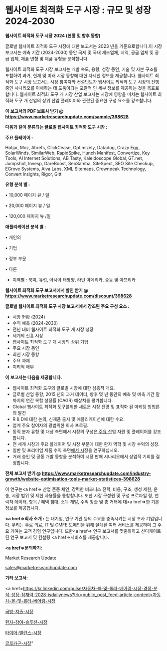 # 웹사이트 최적화 도구 시장 : 규모 및 성장 2024-2030

<strong>웹사이트 최적화 도구 시장 2024 (현황 및 향후 동향)</strong>

글로벌 웹사이트 최적화 도구 시장에 대한 보고서는 2023 년을 기준으로합니다.이 시장 보고서는 예측 기간 (2024-2030) 동안 국제 및 국내 제조업체, 지역, 공급 업체 및 공급 업체, 제품 변형 및 제품 유형을 분석합니다.

웹사이트 최적화 도구 시장 보고서는 개발 속도, 용량, 성장 동인, 기술 및 자본 구조를 포함하여 과거, 현재 및 미래 시장 동향에 대한 자세한 정보를 제공합니다. 웹사이트 최적화 도구 시장 보고서는 시장 참여자와 컨설턴트가 웹사이트 최적화 도구 시장의 진행중인 시나리오를 이해하는 데 도움이되는 포괄적 인 세부 정보를 제공하는 것을 목표로합니다. 웹사이트 최적화 도구 개 시장 산업 보고서는 시장에 영향을 미치는 웹사이트 최적화 도구 개 산업의 상위 산업 플레이어와 관련된 중요한 구성 요소를 강조합니다.



<strong>이 보고서의 PDF 브로셔 받기 @ <a href=https://www.marketresearchupdate.com/sample/398628>https://www.marketresearchupdate.com/sample/398628</a></strong>



<strong>다음과 같이 분류되는 글로벌 웹사이트 최적화 도구 시장 :</strong>



<strong>주요 플레이어 :</strong>

Hotjar, Moz, Ahrefs, ClickCease, Optimizely, Datadog, Crazy Egg, SolarWinds, SimilarWeb, RapidSpike, Hunch Manifest, Convertize, Key Tools, AI Internet Solutions, AB Tasty, Kaleidoscope Global, GT.net, Jumpshot, Invesp, DareBoost, SeoSamba, SiteSpect, SEO Site Checkup, EGrove Systems, Aiva Labs, XML Sitemaps, Crownpeak Technology, Convert Insights, Rigor, Gitt



<strong>유형 분석 별 :</strong>

• 10,000 페이지 뷰 / 일

• 20,000 페이지 뷰 / 일

• 120,000 페이지 뷰 /일



<strong>애플리케이션 분석 별 :</strong>

• 개인의

• 기업

• 정부 부문

• 다른

<ul>
  <li>지역별 : 북미, 유럽, 아시아 태평양, 라틴 아메리카, 중동 및 아프리카</li>
</ul>


<strong>웹사이트 최적화 도구 보고서에서 할인 받기 @ <a href=https://www.marketresearchupdate.com/discount/398628>https://www.marketresearchupdate.com/discount/398628</a></strong>



<strong>글로벌 웹사이트 최적화 도구 시장 보고서에서 강조된 주요 구성 요소 :</strong>
<ul>
  <li>시장 현황 (2024)</li>
  <li>수익 예측 (2024-2030)</li>
  <li>전년 대비 웹사이트 최적화 도구 개 시장 성장</li>
  <li>세계의 신흥 시장</li>
  <li>웹사이트 최적화 도구 개 시장의 상위 기업</li>
  <li>주요 시장 동인</li>
  <li>최신 시장 동향</li>
  <li>주요 과제</li>
  <li>지리적 해부</li>
</ul>


<strong>이 보고서는 다음을 제공합니다.</strong>
<ul>
  <li>웹사이트 최적화 도구의 글로벌 시장에 대한 심층적 개요.</li>
  <li>글로벌 산업 동향, 2015 년의 과거 데이터, 향후 몇 년 동안의 예측 및 예측 기간 말까지의 연간 복합 성장률 (CAGR) 예상치를 평가합니다.</li>
  <li>Global 웹사이트 최적화 도구를위한 새로운 시장 전망 및 표적화 된 마케팅 방법론의 발견</li>
  <li>R &amp; D에 대한 논의, 신제품 출시 및 애플리케이션에 대한 수요.</li>
  <li>업계 주요 참여자의 광범위한 회사 프로필.</li>
  <li>동적 분자 유형 및 대상 측면에서 시장의 구성은<a href=> 주요 산</a>업 자원 및 플레이어를 강조합니다.</li>
  <li>전 세계 시장과 주요 플레이어 및 시장 부문에 대한 환자 역학 및 시장 수익의 성장.</li>
  <li>일반 및 프리미엄 제품 수익 측면<a href=>에서 시</a>장을 연구하십시오.</li>
  <li>거래 승인 및 공동 개발 동향을 분석하여 시장 판매 시나리오에서 상업적 기회를 결정합니다.</li>
</ul>



<strong>전체 보고서 받기 @ <a href=https://www.marketresearchupdate.com/industry-growth/website-optimisation-tools-market-statistices-398628>https://www.marketresearchupdate.com/industry-growth/website-optimisation-tools-market-statistices-398628</a></strong>

이 연구는<a href=> 산업 존중</a> 체인, 강력한 비즈니스 전략, 비용, 구조, 생성 제한, 운송, 시장 범위 및 제한 사용률을 통합합니다. 또한 시장 구성원 및 구성 프로파일 링, 연락처 데이터, 항목 / 혜택 침대, 소득 개발, 수익 창출 및 총 거래에 대<a href=>한 기본 </a>정보를 제공합니다.



<strong><a href=>회사 소</a>개 :</strong>
는 대기업, 연구 기관 등의 수요를 충족시키는 시장 조사 기업입니다. 우리는 주로 의료, IT 및 CMFE 도메인을 위해 설계된 여러 서비스를 제공하며 그 주요 기여는 고객 경험 연구입니다. 또한<a href=> 연구 보</a>고서를 맞춤화하고 신디케이트 된 연구 보고서 및 컨설팅 <a href=>서비스</a>를 제공합니다.



<strong><a href=>문의하기:</a></strong>

Market Research Update

sales@marketresearchupdate.com



<strong>기타 보고서:</strong>

<a href=https://kr.linkedin.com/pulse/자동차-볼-및-롤러-베어링-시장-경쟁-분석-성장-잠재력-2028-isdailynews?trk=public_post_feed-article-content>자동차-볼-및-롤러-베어링-시장</a>

<a href=https://www.linkedin.com/pulse/국방-지출-시장-진입-전략-및-위험-평가2029년-market-matrix-musings-analysis/>국방-지출-시장</a>

<a href=https://www.linkedin.com/pulse/환자-참여-솔루션-시장-규모-및-성장-2023-analytics-avenue-adventures-24-ana-klcif/>환자-참여-솔루션-시장</a>

<a href=https://www.linkedin.com/pulse/타이어-밸런스-시장-현재-및-미래-성장-2029-trend-tracking-tips-360-analysis-vs5yf/>타이어-밸런스-시장</a>

<a href=https://www.linkedin.com/pulse/글루카곤-시장-진입-전략-및-위험-평가2030년-trend-tracking-tips-360-analysis-9s9jf/>글루카곤-시장</a>"
